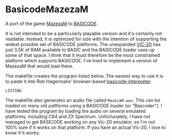 # BasicodeMazezaM

A port of the game [MazezaM](https://sites.google.com/site/malcolmsprojects/mazezam-home-page) to [BASICODE](https://en.wikipedia.org/wiki/BASICODE).

It is not intended to be a particularly playable version and it's certainly not readable.
Instead, it is optimized for size with the intention of supporting the widest possible set of BASICODE platforms.
The unexpanded [VIC-20](https://en.wikipedia.org/wiki/Commodore_VIC-20) has just 3.5K of RAM available to BASIC and the BASICODE loader uses up some of that space. I think that it must therefore be the most constrained platform which supports BASICODE. I've tried to implement a version of MazezaM that would load there.

The makefile creates the program listed below. The easiest way to use it is to paste it into Rob Hagermans' browser-based [basicode-interpreter](https://robhagemans.github.io/basicode/#listing).

```
LISTING
```

The makefile also generates an audio file called `MazezaM.wav`. This can be loaded on many old paltforms using a BASICODE loader (or "Bascoder"). I have tested the program by loading the audio on several emulated platforms, including C64 and ZX Spectrum. Unfortunately, I have not managed to get BASICODE working on any Vic-20 emulator, so I'm not 100% sure if it works on that platform. If you have an actual Vic-20, I love to know if it works. 
